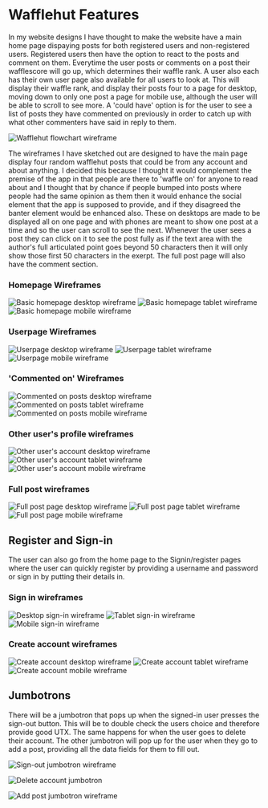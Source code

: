 # Wafflehut Features

In my website designs I have thought to make the website have a main home page dispaying posts for both registered users and non-registered users. Registered users then have the option to react to the posts and comment on them. Everytime the user posts or comments on a post their wafflescore will go up, which determines their waffle rank. A user also each has their own user page also available for all users to look at. This will display their waffle rank, and display their posts four to a page for desktop, moving down to only one post a page for mobile use, although the user will be able to scroll to see more. A 'could have' option is for the user to see a list of posts they have commented on previously in order to catch up with what other commenters have said in reply to them.

![Wafflehut flowchart wireframe](documentation/basic-structure/complete-flowchart.png)

The wireframes I have sketched out are designed to have the main page display four random wafflehut posts that could be from any account and about anything. I decided this because I thought it would complement the premise of the app in that people are there to 'waffle on' for anyone to read about and I thought that by chance if people bumped into posts where people had the same opinion as them then it would enhance the social element that the app is supposed to provide, and if they disagreed the banter element would be enhanced also. These on desktops are made to be displayed all on one page and with phones are meant to show one post at a time and so the user can scroll to see the next. Whenever the user sees a post they can click on it to see the post fully as if the text area with the author's full articulated point goes beyond 50 characters then it will only show those first 50 characters in the exerpt. The full post page will also have the comment section.

### Homepage Wireframes

![Basic homepage desktop wireframe](documentation/wireframes/desktop-wireframes/actual-index-wireframe.png)
![Basic homepage tablet wireframe](documentation/wireframes/tablet-wireframes/tablet-index-wireframe.png)
![Basic homepage mobile wireframe](documentation/wireframes/mobile-wireframes/mobile-index-wireframe.png)

### Userpage Wireframes

![Userpage desktop wireframe](documentation/wireframes/desktop-wireframes/user-account-wireframe.png)
![Userpage tablet wireframe](documentation/wireframes/tablet-wireframes/tablet-profilepage-wireframe.png)
![Userpage mobile wireframe](documentation/wireframes/mobile-wireframes/mobile-userprofile-wireframe.png)

### 'Commented on' Wireframes

![Commented on posts desktop wireframe](documentation/wireframes/desktop-wireframes/commented-posts.png)
![Commented on posts tablet wireframe](documentation/wireframes/tablet-wireframes/tablet-commentedon-posts-wireframe.png)
![Commented on posts mobile wireframe](documentation/wireframes/mobile-wireframes/mobile-commentedposts-wireframe.png)

### Other user's profile wireframes

![Other user's account desktop wireframe](documentation/wireframes/desktop-wireframes/different-account-wireframe.png)
![Other user's account tablet wireframe](documentation/wireframes/tablet-wireframes/tablet-diffaccount-wireframe.png)
![Other user's account mobile wireframe](documentation/wireframes/mobile-wireframes/mobile-otheraccount-wireframe.png)

### Full post wireframes

![Full post page desktop wireframe](documentation/wireframes/desktop-wireframes/full-post-display-wireframe.png)
![Full post page tablet wireframe](documentation/wireframes/tablet-wireframes/tablet-fullpost-wireframe.png)
![Full post page mobile wireframe](documentation/wireframes/mobile-wireframes/mobile-fullpost-wireframe.png)

## Register and Sign-in

The user can also go from the home page to the Signin/register pages where the user can quickly register by providing a username and password or sign in by putting their details in.

### Sign in wireframes

![Desktop sign-in wireframe](documentation/wireframes/desktop-wireframes/login-wireframe.png)
![Tablet sign-in wireframe](documentation/wireframes/tablet-wireframes/tablet-login-wireframe.png)
![Mobile sign-in wireframe](documentation/wireframes/mobile-wireframes/mobile-login-wireframe.png)

### Create account wireframes

![Create account desktop wireframe](documentation/wireframes/desktop-wireframes/register-wireframe.png)
![Create account tablet wireframe](documentation/wireframes/tablet-wireframes/tablet-register-wireframe.png)
![Create account mobile wireframe](documentation/wireframes/mobile-wireframes/mobile-register-wireframe.png)

## Jumbotrons

There will be a jumbotron that pops up when the signed-in user presses the sign-out button. This will be to double check the users choice and therefore provide good UTX. The same happens for when the user goes to delete their account. The other jumbotron will pop up for the user when they go to add a post, providing all the data fields for them to fill out.

![Sign-out jumbotron wireframe](documentation/wireframes/desktop-wireframes/sign-out-jumbotron.png)

![Delete account jumbotron](documentation/wireframes/desktop-wireframes/delete-account-jumbotron.png)

![Add post jumbotron wireframe](documentation/wireframes/desktop-wireframes/add-post-jumbotron-wireframe.png)

